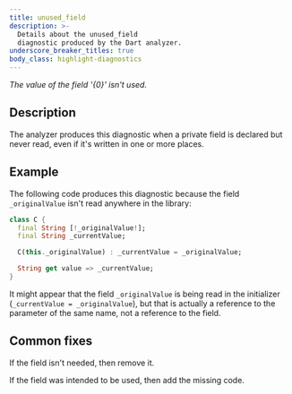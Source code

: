 ```yaml
---
title: unused_field
description: >-
  Details about the unused_field
  diagnostic produced by the Dart analyzer.
underscore_breaker_titles: true
body_class: highlight-diagnostics
---
```


_The value of the field '{0}' isn't used._

## Description

The analyzer produces this diagnostic when a private field is declared but
never read, even if it's written in one or more places.

## Example

The following code produces this diagnostic because the field
`_originalValue` isn't read anywhere in the library:

```dart
class C {
  final String [!_originalValue!];
  final String _currentValue;

  C(this._originalValue) : _currentValue = _originalValue;

  String get value => _currentValue;
}
```

It might appear that the field `_originalValue` is being read in the
initializer (`_currentValue = _originalValue`), but that is actually a
reference to the parameter of the same name, not a reference to the field.

## Common fixes

If the field isn't needed, then remove it.

If the field was intended to be used, then add the missing code.
